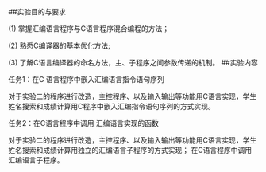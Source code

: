 ##实验目的与要求

(1)	掌握汇编语言程序与C语言程序混合编程的方法；

(2)	熟悉C编译器的基本优化方法;

(3)	了解C语言编译器的命名方法，主、子程序之间参数传递的机制。
##实验内容

任务1：在C 语言程序中嵌入汇编语言指令语句序列

对于实验二的程序进行改造，主控程序、以及输入输出等功能用C语言实现，学生姓名搜索和成绩计算用C程序中嵌入汇编指令语句序列的方式实现。

任务2：在C语言程序中调用 汇编语言实现的函数

对于实验二的程序进行改造，主控程序、以及输入输出等功能用C语言实现，学生姓名搜索和成绩计算用独立的汇编语言子程序的方式实现； 在C语言程序中调用汇编语言子程序。
